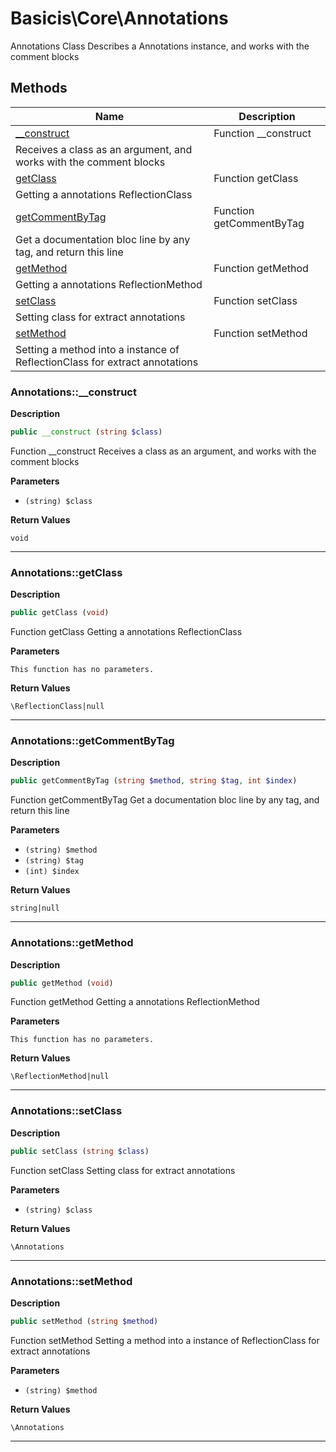# Basicis\Core\Annotations  

Annotations Class
Describes a Annotations instance, and works with the comment blocks





## Methods

| Name | Description |
|------|-------------|
|[__construct](#annotations__construct)|Function __construct
Receives a class as an argument, and works with the comment blocks|
|[getClass](#annotationsgetclass)|Function getClass
Getting a annotations ReflectionClass|
|[getCommentByTag](#annotationsgetcommentbytag)|Function getCommentByTag
Get a documentation bloc line by any tag, and return this line|
|[getMethod](#annotationsgetmethod)|Function getMethod
Getting a annotations ReflectionMethod|
|[setClass](#annotationssetclass)|Function setClass
Setting class for extract annotations|
|[setMethod](#annotationssetmethod)|Function setMethod
Setting a method into a instance of ReflectionClass for extract annotations|




### Annotations::__construct  

**Description**

```php
public __construct (string $class)
```

Function __construct
Receives a class as an argument, and works with the comment blocks 

 

**Parameters**

* `(string) $class`

**Return Values**

`void`


<hr />


### Annotations::getClass  

**Description**

```php
public getClass (void)
```

Function getClass
Getting a annotations ReflectionClass 

 

**Parameters**

`This function has no parameters.`

**Return Values**

`\ReflectionClass|null`




<hr />


### Annotations::getCommentByTag  

**Description**

```php
public getCommentByTag (string $method, string $tag, int $index)
```

Function getCommentByTag
Get a documentation bloc line by any tag, and return this line 

 

**Parameters**

* `(string) $method`
* `(string) $tag`
* `(int) $index`

**Return Values**

`string|null`




<hr />


### Annotations::getMethod  

**Description**

```php
public getMethod (void)
```

Function getMethod
Getting a annotations ReflectionMethod 

 

**Parameters**

`This function has no parameters.`

**Return Values**

`\ReflectionMethod|null`




<hr />


### Annotations::setClass  

**Description**

```php
public setClass (string $class)
```

Function setClass
Setting class for extract annotations 

 

**Parameters**

* `(string) $class`

**Return Values**

`\Annotations`




<hr />


### Annotations::setMethod  

**Description**

```php
public setMethod (string $method)
```

Function setMethod
Setting a method into a instance of ReflectionClass for extract annotations 

 

**Parameters**

* `(string) $method`

**Return Values**

`\Annotations`




<hr />

